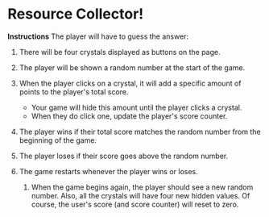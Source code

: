 # Resource Collector!

**Instructions**
The player will have to guess the answer:

1. There will be four crystals displayed as buttons on the page.

1. The player will be shown a random number at the start of the game.

1. When the player clicks on a crystal, it will add a specific amount of points to the player's total score.
    * Your game will hide this amount until the player clicks a crystal.
    * When they do click one, update the player's score counter.
1. The player wins if their total score matches the random number from the beginning of the game.

1. The player loses if their score goes above the random number.

1. The game restarts whenever the player wins or loses.
    1. When the game begins again, the player should see a new random number. Also, all the crystals will have four new hidden values. Of course, the user's score (and score counter) will reset to zero.

